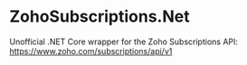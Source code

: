 # ZohoSubscriptions.Net
Unofficial .NET Core wrapper for the Zoho Subscriptions API:  https://www.zoho.com/subscriptions/api/v1
